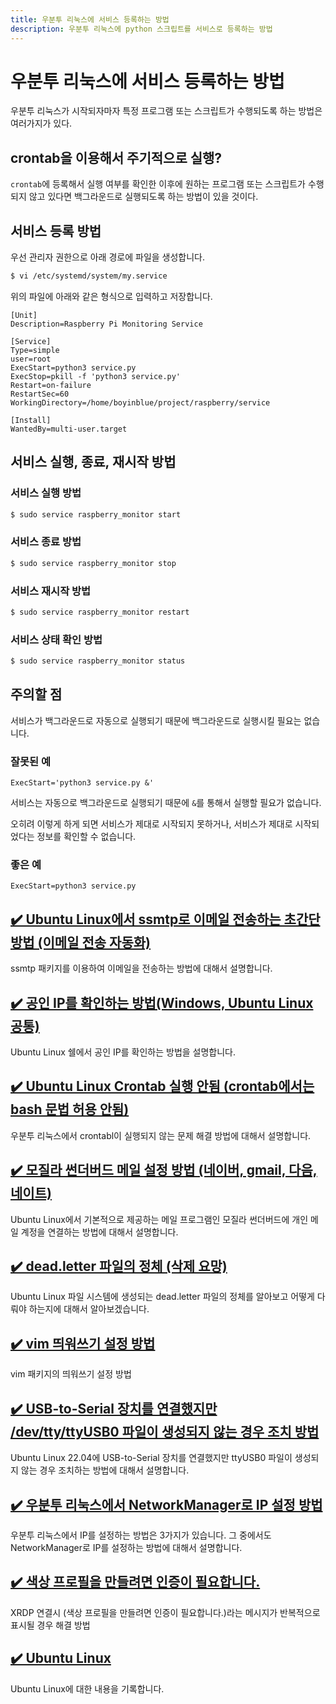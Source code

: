 ```yaml
---
title: 우분투 리눅스에 서비스 등록하는 방법
description: 우분투 리눅스에 python 스크립트를 서비스로 등록하는 방법
---
```



우분투 리눅스에 서비스 등록하는 방법
===


우분투 리눅스가 시작되자마자 특정 프로그램 또는 스크립트가 
수행되도록 하는 방법은 여러가지가 있다. 


crontab을 이용해서 주기적으로 실행?
---


<code>crontab</code>에 등록해서 실행 여부를 확인한 이후에 
원하는 프로그램 또는 스크립트가 수행되지 않고 있다면 
백그라운드로 실행되도록 하는 방법이 있을 것이다. 



서비스 등록 방법
---


우선 관리자 권한으로 아래 경로에 파일을 생성합니다.


```bash
$ vi /etc/systemd/system/my.service
```


위의 파일에 아래와 같은 형식으로 입력하고 저장합니다. 


```
[Unit]
Description=Raspberry Pi Monitoring Service

[Service]
Type=simple
user=root
ExecStart=python3 service.py
ExecStop=pkill -f 'python3 service.py'
Restart=on-failure
RestartSec=60
WorkingDirectory=/home/boyinblue/project/raspberry/service

[Install]
WantedBy=multi-user.target
```


서비스 실행, 종료, 재시작 방법
---


### 서비스 실행 방법
 

```bash
$ sudo service raspberry_monitor start
```


### 서비스 종료 방법
 

```bash
$ sudo service raspberry_monitor stop
```


### 서비스 재시작 방법
 

```bash
$ sudo service raspberry_monitor restart
```


### 서비스 상태 확인 방법
 

```bash
$ sudo service raspberry_monitor status
```


주의할 점
---


서비스가 백그라운드로 자동으로 실행되기 때문에 
백그라운드로 실행시킬 필요는 없습니다. 


### 잘못된 예


```
ExecStart='python3 service.py &'
```


서비스는 자동으로 백그라운드로 실행되기 때문에 
<code>&</code>를 통해서 실행할 필요가 없습니다. 


오히려 이렇게 하게 되면 서비스가 제대로 시작되지 못하거나, 
서비스가 제대로 시작되었다는 정보를 확인할 수 없습니다. 


### 좋은 예


```
ExecStart=python3 service.py
```






[✔️  Ubuntu Linux에서 ssmtp로 이메일 전송하는 초간단 방법 (이메일 전송 자동화)](001.html 'ssmtp 패키지를 이용하여 이메일을 전송하는 방법에 ')
---


ssmtp 패키지를 이용하여 이메일을 전송하는 방법에 대해서 설명합니다.


[✔️  공인 IP를 확인하는 방법(Windows, Ubuntu Linux 공통)](002.html 'Ubuntu Linux 쉘에서 공인 IP를 확인하는 방')
---


Ubuntu Linux 쉘에서 공인 IP를 확인하는 방법을 설명합니다. 


[✔️  Ubuntu Linux Crontab 실행 안됨 (crontab에서는 bash 문법 허용 안됨)](003-ubuntu-crontab-does-not-work.html '우분투 리눅스에서 crontabl이 실행되지 않는 문제 해결 방법에 ')
---


우분투 리눅스에서 crontabl이 실행되지 않는 문제 해결 방법에 대해서 설명합니다.


[✔️  모질라 썬더버드 메일 설정 방법 (네이버, gmail, 다음, 네이트)](004-thunderbird-email-setting-naver-gmail-daum.html 'Ubuntu Linux에서 기본적으로 제공하는 메일 프로그램인 모질라 썬더버드에 개인 메일 계정을 연결하는 방법에 ')
---


Ubuntu Linux에서 기본적으로 제공하는 메일 프로그램인 모질라 썬더버드에 개인 메일 계정을 연결하는 방법에 대해서 설명합니다.


[✔️  dead.letter 파일의 정체 (삭제 요망)](005-what-is-dead_letteres.html 'Ubuntu Linux 파일 시스템에 생성되는 dead.letter 파일의 정체를 알아보고 어떻게 다뤄야 하는지에 대해')
---


Ubuntu Linux 파일 시스템에 생성되는 dead.letter 파일의 정체를 알아보고 어떻게 다뤄야 하는지에 대해서 알아보겠습니다.


[✔️  vim 띄워쓰기 설정 방법](007-how-to-vim-setting.html 'vim 패키지의 ')
---


vim 패키지의 띄워쓰기 설정 방법


[✔️  USB-to-Serial 장치를 연결했지만 /dev/tty/ttyUSB0 파일이 생성되지 않는 경우 조치 방법](008-usb-to-serial-no-ttyUSB0.html 'Ubuntu Linux 22.04에 USB-to-Serial 장치를 연결했지만 ttyUSB0 파일이 생성되지 않는 경우 조치하는 방법에 ')
---


Ubuntu Linux 22.04에 USB-to-Serial 장치를 연결했지만 ttyUSB0 파일이 생성되지 않는 경우 조치하는 방법에 대해서 설명합니다.


[✔️  우분투 리눅스에서 NetworkManager로 IP 설정 방법](009-ubuntu-network-manager-ip-setting.html '우분투 리눅스에서 IP를 설정하는 방법은 3가지가 있습니다. 그 중에서도 NetworkManager로 IP를 설정하는 방법에 ')
---


우분투 리눅스에서 IP를 설정하는 방법은 3가지가 있습니다. 그 중에서도 NetworkManager로 IP를 설정하는 방법에 대해서 설명합니다.


[✔️  색상 프로필을 만들려면 인증이 필요합니다.](010-ubuntu-xrdp-color-pkla.html 'XRDP 연결시 (색상 프로필을 만들려면 인증이 필요합니다.)라는 메시지가 반복적으로 표시')
---


XRDP 연결시 (색상 프로필을 만들려면 인증이 필요합니다.)라는 메시지가 반복적으로 표시될 경우 해결 방법


[✔️  Ubuntu Linux](index.html 'Ubuntu Linux에 대한 ')
---


Ubuntu Linux에 대한 내용을 기록합니다.
